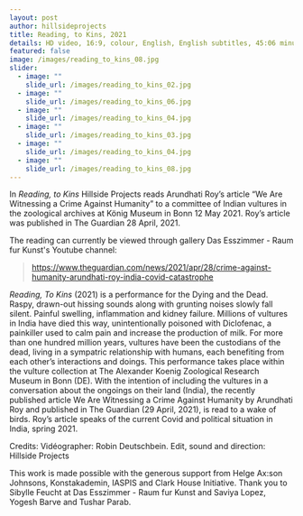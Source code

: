 ```yaml
---
layout: post
author: hillsideprojects
title: Reading, to Kins, 2021
details: HD video, 16:9, colour, English, English subtitles, 45:06 minutes
featured: false
image: /images/reading_to_kins_08.jpg
slider:
  - image: ""
    slide_url: /images/reading_to_kins_02.jpg
  - image: ""
    slide_url: /images/reading_to_kins_06.jpg
  - image: ""
    slide_url: /images/reading_to_kins_04.jpg
  - image: ""
    slide_url: /images/reading_to_kins_03.jpg
  - image: ""
    slide_url: /images/reading_to_kins_04.jpg
  - image: ""
    slide_url: /images/reading_to_kins_08.jpg
---
```

In *Reading, to Kins* Hillside Projects reads Arundhati Roy’s article “We Are Witnessing a Crime Against Humanity” to a committee of Indian vultures in the zoological archives at König Museum in Bonn 12 May 2021. Roy’s article was published in The Guardian 28 April, 2021. 

The reading can currently be viewed through gallery Das Esszimmer - Raum fur Kunst's Youtube channel:

> <https://www.theguardian.com/news/2021/apr/28/crime-against-humanity-arundhati-roy-india-covid-catastrophe>

*Reading, To Kins* (2021) is a performance for the Dying and the Dead. Raspy, drawn-out hissing sounds along with grunting noises slowly fall silent. Painful swelling, inflammation and kidney failure. Millions of vultures in India have died this way, unintentionally poisoned with Diclofenac, a painkiller used to calm pain and increase the production of milk. For more than one hundred million years, vultures have been the custodians of the dead, living in a sympatric relationship with humans, each benefiting from each other’s interactions and doings. This performance takes place within the vulture collection at The Alexander Koenig Zoological Research Museum in Bonn (DE). With the intention of including the vultures in a conversation about the ongoings on their land (India), the recently published article We Are Witnessing a Crime Against Humanity by Arundhati Roy and published in The Guardian (29 April, 2021), is read to a wake of birds. Roy’s article speaks of the current Covid and political situation in India, spring 2021.





Credits: Vidéographer: Robin Deutschbein. Edit, sound and direction: Hillside Projects

This work is made possible with the generous support from Helge Ax:son Johnsons, Konstakademin, IASPIS and Clark House Initiative. Thank you to Sibylle Feucht at Das Esszimmer - Raum fur Kunst and Saviya Lopez, Yogesh Barve and Tushar Parab.